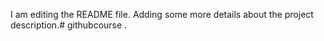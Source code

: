 I am editing the README file. Adding some more details about the project description.# githubcourse
.
